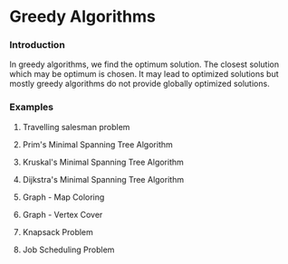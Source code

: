 # Greedy Algorithms

### Introduction

In greedy algorithms, we find the optimum solution. The closest solution which may be optimum is chosen. It may lead to optimized solutions but mostly greedy algorithms do not provide globally optimized solutions.

### Examples

1. Travelling salesman problem

2. Prim's Minimal Spanning Tree Algorithm

3. Kruskal's Minimal Spanning Tree Algorithm

4. Dijkstra's Minimal Spanning Tree Algorithm

5. Graph - Map Coloring

6. Graph - Vertex Cover

7. Knapsack Problem

8. Job Scheduling Problem

